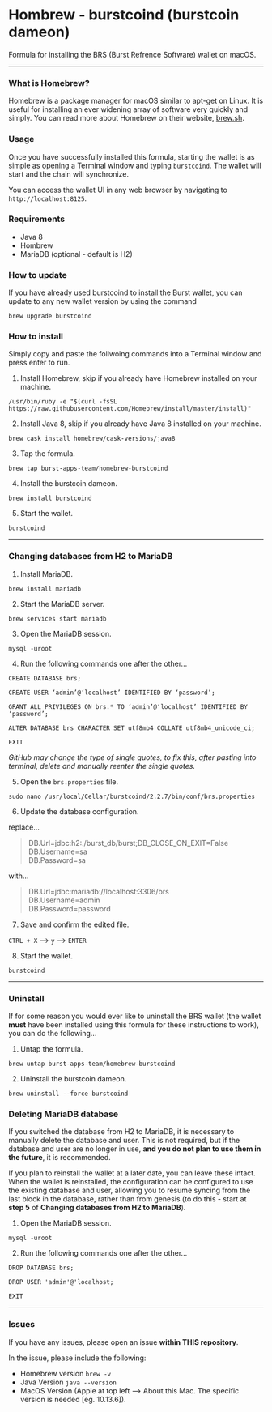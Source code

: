 # Hombrew - burstcoind (burstcoin dameon)
Formula for installing the BRS (Burst Refrence Software) wallet on macOS.

---

### What is Homebrew?
Homebrew is a package manager for macOS similar to apt-get on Linux. It is useful for installing an ever widening array of software very quickly and simply. You can read more about Homebrew on their website, [brew.sh](https://brew.sh).

### Usage
Once you have successfully installed this formula, starting the wallet is as simple as opening a Terminal window and typing `burstcoind`. The wallet will start and the chain will synchronize.

You can access the wallet UI in any web browser by navigating to `http://localhost:8125`.

### Requirements
* Java 8
* Hombrew
* MariaDB (optional - default is H2)

### How to update
If you have already used burstcoind to install the Burst wallet, you can update to any new wallet version by using the command

```
brew upgrade burstcoind
```

### How to install
Simply copy and paste the follwoing commands into a Terminal window and press enter to run.

1. Install Homebrew, skip if you already have Homebrew installed on your machine.

```
/usr/bin/ruby -e "$(curl -fsSL https://raw.githubusercontent.com/Homebrew/install/master/install)"
```

2. Install Java 8, skip if you already have Java 8 installed on your machine.

```
brew cask install homebrew/cask-versions/java8
```

3. Tap the formula.

```
brew tap burst-apps-team/homebrew-burstcoind
```

4. Install the burstcoin dameon.

```
brew install burstcoind
```

5. Start the wallet.

```
burstcoind
```

---

### Changing databases from H2 to MariaDB

1. Install MariaDB.

```
brew install mariadb
```

2. Start the MariaDB server.

```
brew services start mariadb
```

3. Open the MariaDB session.

```
mysql -uroot
```

4. Run the following commands one after the other...

```
CREATE DATABASE brs;

CREATE USER ‘admin’@‘localhost’ IDENTIFIED BY ‘password’;

GRANT ALL PRIVILEGES ON brs.* TO ‘admin’@‘localhost’ IDENTIFIED BY ‘password’;

ALTER DATABASE brs CHARACTER SET utf8mb4 COLLATE utf8mb4_unicode_ci;

EXIT
```
*GitHub may change the type of single quotes, to fix this, after pasting into terminal, delete and manually reenter the single quotes.*

5. Open the `brs.properties` file.

```
sudo nano /usr/local/Cellar/burstcoind/2.2.7/bin/conf/brs.properties
```

6. Update the database configuration.

replace...
>DB.Url=jdbc:h2:./burst_db/burst;DB_CLOSE_ON_EXIT=False     
>DB.Username=sa     
>DB.Password=sa     

with...
>DB.Url=jdbc:mariadb://localhost:3306/brs     
>DB.Username=admin     
>DB.Password=password     

7. Save and confirm the edited file.

`CTRL + X` --> `y` --> `ENTER`

8. Start the wallet.

```
burstcoind
```

---

### Uninstall
If for some reason you would ever like to uninstall the BRS wallet (the wallet **must** have been installed using this formula for these instructions to work), you can do the following...

1. Untap the formula.

```
brew untap burst-apps-team/homebrew-burstcoind
```

2. Uninstall the burstcoin dameon.

```
brew uninstall --force burstcoind
```

### Deleting MariaDB database
If you switched the database from H2 to MariaDB, it is necessary to manually delete the database and user. This is not required, but if the database and user are no longer in use, **and you do not plan to use them in the future**, it is recommended.

If you plan to reinstall the wallet at a later date, you can leave these intact. When the wallet is reinstalled, the configuration can be configured to use the existing database and user, allowing you to resume syncing from the last block in the database, rather than from genesis (to do this - start at **step 5** of **Changing databases from H2 to MariaDB**).

1. Open the MariaDB session.

```
mysql -uroot
```

2. Run the following commands one after the other...

```
DROP DATABASE brs;

DROP USER 'admin'@'localhost;

EXIT
```

---

### Issues

If you have any issues, please open an issue **within THIS repository**.

In the issue, please include the following:
* Homebrew version `brew -v`
* Java Version `java --version`
* MacOS Version (Apple at top left --> About this Mac. The specific version is needed [eg. 10.13.6]).
